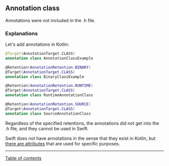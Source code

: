 ## Annotation class

Annotations were not included in the .h file.

### Explanations

Let's add annotations in Kotlin:

```kotlin
@Target(AnnotationTarget.CLASS)
annotation class AnnotationClassExample

@Retention(AnnotationRetention.BINARY)
@Target(AnnotationTarget.CLASS)
annotation class BinaryClassExample

@Retention(AnnotationRetention.RUNTIME)
@Target(AnnotationTarget.CLASS)
annotation class RuntimeAnnotationClass

@Retention(AnnotationRetention.SOURCE)
@Target(AnnotationTarget.CLASS)
annotation class SourceAnnotationClass
```

Regardless of the specified retentions, the annotations did not get into the .h file, and they cannot be used in Swift.

Swift does not have annotations in the sense that they exist in Kotlin, but [there are attributes](https://docs.swift.org/swift-book/documentation/the-swift-programming-language/attributes/) that are used for specific purposes.

---
[Table of contents](/README.md)